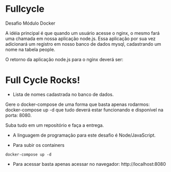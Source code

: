 # Fullcycle

Desafio Módulo Docker

A idéia principal é que quando um usuário acesse o nginx, o mesmo fará uma chamada em nossa aplicação node.js. Essa aplicação por sua vez adicionará um registro em nosso banco de dados mysql, cadastrando um nome na tabela people.

O retorno da aplicação node.js para o nginx deverá ser:

<h1>Full Cycle Rocks!</h1>

- Lista de nomes cadastrada no banco de dados.

Gere o docker-compose de uma forma que basta apenas rodarmos: docker-compose up -d que tudo deverá estar funcionando e disponível na porta: 8080.

Suba tudo em um repositório e faça a entrega.

- A linguagem de programação para este desafio é Node/JavaScript.

* Para subir os containers

```shell
docker-compose up -d
```

- Para acessar basta apenas acessar no navegador: http://localhost:8080
